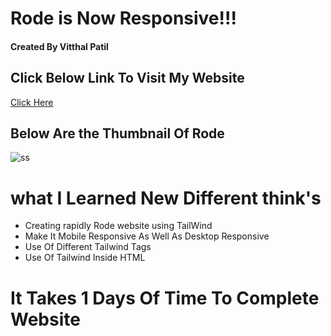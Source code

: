 # Rode is Now Responsive!!! <br/>
#### Created By Vitthal Patil <br/>
## Click Below Link To Visit My Website <br/>
[Click Here]( https://vitthalpatil0806.github.io/Rode/) <br/>
## Below Are the Thumbnail Of Rode <br/>
![ss]() <br/>
# what I Learned New Different think's <br/>
* Creating rapidly Rode website using TailWind <br/>
* Make It Mobile Responsive As Well As Desktop Responsive <br/>
* Use Of Different Tailwind Tags <br/>
* Use Of Tailwind Inside HTML <br/>
# It Takes 1 Days Of Time To Complete Website <br/>
